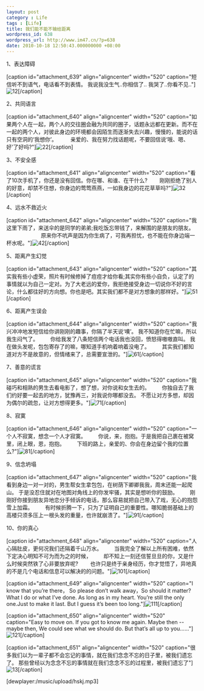 ```yaml
---
layout: post
category : Life
tags : [Life]
title: 我们能不能不输给距离
wordpress_id: 638
wordpress_url: http://www.im47.cn/?p=638
date: 2010-10-18 12:50:43.000000000 +08:00
---
```

1、表达障碍

[caption id="attachment_639" align="aligncenter" width="520" caption="短信听不到语气，电话看不到表情。 我说我没生气..你相信了..       我哭了..你看不见.."]<img src="http://pic.yupoo.com/dreambt/AIpMO869/medium.jpg" alt="12"/>[/caption]

2、共同语言

[caption id="attachment_640" align="aligncenter" width="520" caption="如果两个人在一起，两个人的交往圈会融为共同的圈子，话题永远都在更新。而不在一起的两个人，对彼此身边的环境都会因陌生而逐渐失去兴趣，慢慢的，能说的话只有空洞的‘我想你’。         亲爱的、我在努力找话题呢，不要回信说‘哦、嗯、好’了好吗?"]<img src="http://pic.yupoo.com/dreambt/AIpMOYrI/medium.jpg" alt="22"/>[/caption]

3、不安全感

[caption id="attachment_641" align="aligncenter" width="520" caption="看了10次手机了，你还是没有回信。你在哪、和谁、在干什么? 　　刚刚拒绝了别人的好意，却禁不住想，你身边的莺莺燕燕，一如我身边的花花草草吗?"]<img src="http://pic.yupoo.com/dreambt/AIpMPsEz/medium.jpg" alt="32"/>[/caption]


4、远水不救近火

[caption id="attachment_642" align="aligncenter" width="520" caption="我这里下雨了，来送伞的是同学的弟弟;我吃饭忘带钱了，来解围的是朋友的朋友。 　　                原来你不吭声是因为你生病了，可我再担忧，也不能在你身边端一杯水呢。"]<img src="http://pic.yupoo.com/dreambt/AIpMPBxC/medium.jpg" alt="42"/>[/caption]

5、距离产生幻觉

[caption id="attachment_643" align="aligncenter" width="520" caption="其实我有些小虚荣，照片有时候修掉了痘痘才给你看;其实你有些小自负，认定了的事情就以为自己一定对。为了大老远的爱你，我拒绝接受身边一切说你不好的言论，什么都往好的方向想。你也是吧。其实我们都不是对方想象的那样好。"]<img src="http://pic.yupoo.com/dreambt/AIpMPJbx/medium.jpg" alt="51"/>[/caption]

6、距离产生误会

[caption id="attachment_644" align="aligncenter" width="520" caption="我兴冲冲地发短信给你讲刚刚的趣事，你隔了半天说‘噢’。 我不知道你在忙嘛，所以我生闷气了。 　　你给我发了八条短信两个电话我也没回，愤怒得嗷嗷直叫。   我在做头发呢，包包寄存了的嘛，哪知道手机响着响着没电了。 　　其实我们都知道对方不是故意的，但情绪来了，总需要宣泄的。"]<img src="http://pic.yupoo.com/dreambt/AIpMPZaV/medium.jpg" alt="61"/>[/caption]

7、善意的谎言

[caption id="attachment_645" align="aligncenter" width="520" caption="我碰巧和相熟的男生去看电影了，想了想，对你说和女生去的。 　　你独自去了我们约好要一起去的地方，犹豫再三，对我说你哪都没去。 不愿让对方多想，却因为偶尔的疏忽，让对方想得更多。"]<img src="http://pic.yupoo.com/dreambt/AIpMQoYl/medium.jpg" alt="71"/>[/caption]

8、寂寞

[caption id="attachment_646" align="aligncenter" width="520" caption="一个人不寂寞，想念一个人才寂寞。 　　你说，来，抱抱。于是我把自己裹在被窝里，闭上眼，恩，抱抱。 　　下班的路上，亲爱的、你会在身边留个我的位置么?"]<img src="http://pic.yupoo.com/dreambt/AIpMQHEt/medium.jpg" alt="81"/>[/caption]

9、信念坍塌

[caption id="attachment_647" align="aligncenter" width="520" caption="我看到身边一对一对的，男生帮女生拿包包，在树荫下卿卿我我，周末还能一起爬山。 于是没忍住就对在地图对角线上的你发牢骚，其实是想听你的鼓励。 　　刚刚好你接到朋友异地恋分手倾诉的电话，那么容易就把自己带入了戏，无心的抱怨雪上加霜。 　　有时候折腾一下，只为了证明自己的重要性。哪知脆弱基础上的高楼只须多压上一根头发的重量，也许就崩溃了。"]<img src="http://pic.yupoo.com/dreambt/AIpMQWcO/medium.jpg" alt="91"/>[/caption]

10、你的真心

[caption id="attachment_648" align="aligncenter" width="520" caption="人心隔肚皮，更何况我们还隔着千山万水。 　　当我完全了解以上所有困难，依然下定决心明知不可为而为之的时候， 　　却不知上一刻还信誓旦旦的你，又是什么时候突然铁了心非要放弃呢? 　　也许只是终于亲身经历，你才觉悟了，异地真的不是几个电话和信息可以解决的的问题。"]<img src="http://pic.yupoo.com/dreambt/AIpMRbYi/medium.jpg" alt="101"/>[/caption]

[caption id="attachment_649" align="aligncenter" width="520" caption="I know that you’re there，  So please don’t walk away，So should it matter?What I do or what I’ve done. As long as in my heart. You’re still the only one.Just to make it last. But I guess it’s been too long."]<img src="http://pic.yupoo.com/dreambt/AIpMRlqn/medium.jpg" alt="111"/>[/caption]

[caption id="attachment_650" align="aligncenter" width="520" caption="Easy to move on.  If you got to know me again. Maybe then -- maybe then, We could see what we should do.  But that’s all up to you……"]<img src="http://pic.yupoo.com/dreambt/AIpMRKBm/medium.jpg" alt="121"/>[/caption]

[caption id="attachment_651" align="aligncenter" width="520" caption="很多我们以为一辈子都不会忘记的事情，就在我们念念不忘的日子里，被我们遗忘了。 那些曾经以为念念不忘的事情就在我们念念不忘的过程里，被我们遗忘了"]<img src="http://pic.yupoo.com/dreambt/AIpMOPza/medium.jpg" alt="13"/>[/caption]

[dewplayer:/music/upload/hskj.mp3]
